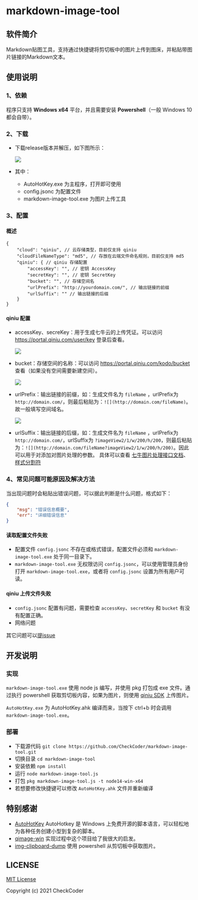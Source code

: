 # markdown-image-tool

## 软件简介

Markdown贴图工具，支持通过快捷键将剪切板中的图片上传到图床，并粘贴带图片链接的Markdown文本。

## 使用说明

### 1、依赖

程序只支持 **Windows x64** 平台，并且需要安装 **Powershell**（一般 Windows 10 都会自带）。

### 2、下载

- 下载release版本并解压，如下图所示：

    ![](http://check-note-image.scauhelper.club/7482ffe92eea572aec9b9762ebdfa980)

- 其中：
    - AutoHotKey.exe 为主程序，打开即可使用
    - config.jsonc 为配置文件
    - markdown-image-tool.exe 为图片上传工具

### 3、配置

#### 概述

``` jsonc
{
    "cloud": "qiniu", // 云存储类型，目前仅支持 qiniu
    "cloudFileNameType": "md5", // 存放在云端文件命名规则，目前仅支持 md5
    "qiniu": { // qiniu 存储配置
        "accessKey": "", // 密钥 AccessKey
        "secretKey": "", // 密钥 SecretKey
        "bucket": "", // 存储空间名
        "urlPrefix": "http://yourdomain.com/", // 输出链接的前缀
        "urlSuffix": "" // 输出链接的后缀
    }
}
```

#### qiniu 配置

- accessKey、secreKey：用于生成七牛云的上传凭证。可以访问 https://portal.qiniu.com/user/key 登录后查看。

    ![](http://check-note-image.scauhelper.club/76ec935ca0155ef1c57a02524095d2b4)

- bucket：存储空间的名称：可以访问 https://portal.qiniu.com/kodo/bucket 查看（如果没有空间需要新建空间）。

    ![](http://check-note-image.scauhelper.club/ffc29f4868101666c6904012601ecb9e)

- urlPrefix：输出链接的前缀，如：生成文件名为 `fileName` ，urlPrefix为 `http://domain.com/`，则最后粘贴为：`![](http://domain.com/fileName)`。故一般填写空间域名。

    ![](http://check-note-image.scauhelper.club/7bf48d0f7ac13635ae2511684092a2de)

- urlSuffix：输出链接的后缀，如：生成文件名为 `fileName` ，urlPrefix为 `http://domain.com/`，urlSuffix为 `?imageView2/1/w/200/h/200`，则最后粘贴为：`![](http://domain.com/fileName?imageView2/1/w/200/h/200)`。因此可以用于对添加对图片处理的参数。
具体可以查看 [七牛图片处理接口文档](https://developer.qiniu.com/dora/3683/img-directions-for-use)、[样式分割符](https://developer.qiniu.com/kodo/kb/1327/what-is-the-style-and-the-style-separators)

### 4、常见问题可能原因及解决方法

当出现问题时会粘贴出错误问题，可以据此判断是什么问题，格式如下：
```json
{
    "msg": "错误信息概要",
    "err": "详细错误信息"
}
```

#### 读取配置文件失败

- 配置文件 `config.jsonc` 不存在或格式错误，配置文件必须和 `markdown-image-tool.exe` 处于同一目录下。
- `markdown-image-tool.exe` 无权限访问 `config.jsonc`，可以使用管理员身份打开 `markdown-image-tool.exe`，或者将 `config.jsonc` 设置为所有用户可读。

#### qiniu 上传文件失败

- `config.jsonc` 配置有问题，需要检查 `accessKey`、`secretKey` 和 `bucket` 有没有配置正确。
- 网络问题

其它问题可以[提issue](https://github.com/CheckCoder/markdown-image-tool/issues/new)

## 开发说明

### 实现

`markdown-image-tool.exe` 使用 node js 编写，并使用 pkg 打包成 exe 文件。通过执行 powershell 获取剪切板内容，如果为图片，则使用 [qiniu SDK](https://developer.qiniu.com/kodo/1289/nodejs) 上传图片。

`AutoHotKey.exe` 为 AutoHotKey.ahk 编译而来，当按下 ctrl+b 时会调用 `markdown-image-tool.exe`。

### 部署

- 下载源代码 `git clone https://github.com/CheckCoder/markdown-image-tool.git`
- 切换目录 `cd markdown-image-tool`
- 安装依赖 `npm install`
- 运行 `node markdown-image-tool.js`
- 打包 `pkg markdown-image-tool.js -t node14-win-x64`
- 若想要修改快捷键可以修改 `AutoHotKey.ahk` 文件并重新编译

## 特别感谢

- [AutoHotKey](https://www.autohotkey.com/) AutoHotkey 是 Windows 上免费开源的脚本语言，可以轻松地为各种任务创建小型到复杂的脚本。
- [qimage-win](https://github.com/jiwenxing/qimage-win) 实现过程中这个项目给了我很大的启发。
- [img-clipboard-dump](https://github.com/octan3/img-clipboard-dump) 使用 powershell 从剪切板中获取图片。

## LICENSE

[MIT License](https://github.com/CheckCoder/markdown-image-tool/blob/master/LICENSE)

Copyright (c) 2021 CheckCoder
